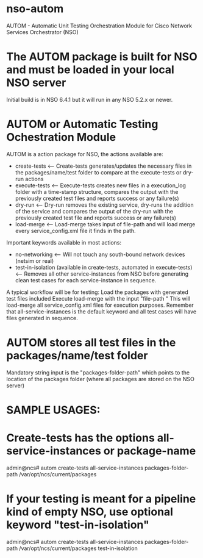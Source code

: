 # nso-autom
AUTOM - Automatic Unit Testing Orchestration Module for Cisco Network Services Orchestrator (NSO)

# The AUTOM package is built for NSO and must be loaded in your local NSO server
Initial build is in NSO 6.4.1 but it will run in any NSO 5.2.x or newer.

# AUTOM or Automatic Testing Ochestration Module 
AUTOM is a action package for NSO, the actions available are:
- create-tests   <-- Create-tests generates/updates the necessary files in the packages/name/test folder to compare at the execute-tests or dry-run actions
- execute-tests   <-- Execute-tests creates new files in a execution_log folder with a time-stamp structure, compares the output with the previously created test files and reports success or any failure(s)
- dry-run   <-- Dry-run removes the existing service, dry-runs the addition of the service and compares the output of the dry-run with the previously created test file and reports success or any failure(s)
- load-merge   <-- Load-merge takes input of file-path and will load merge every service_config.xml file it finds in the path.

Important keywords available in most actions:
- no-networking   <-- Will not touch any south-bound network devices (netsim or real)
- test-in-isolation (available in create-tests, automated in execute-tests)  <-- Removes all other service-instances from NSO before generating clean test cases for each service-instance in sequence.

A typical workflow will be for testing: 
Load the packages with generated test files included
Execute load-merge with the input "file-path <path-to-packages-folder>"
This will load-merge all service_config.xml files for execution purposes. Remember that all-service-instances is the default keyword and all test cases will have files generated in sequence.

# AUTOM stores all test files in the packages/name/test folder

Mandatory string input is the "packages-folder-path" which points to the location of the packages folder (where all packages are stored on the NSO server)

# SAMPLE USAGES:

# Create-tests has the options all-service-instances or package-name

admin@ncs# autom create-tests all-service-instances packages-folder-path /var/opt/ncs/current/packages 

# If your testing is meant for a pipeline kind of empty NSO, use optional keyword "test-in-isolation"

admin@ncs# autom create-tests all-service-instances packages-folder-path /var/opt/ncs/current/packages test-in-isolation 
